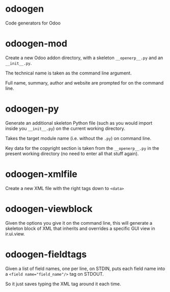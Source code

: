 odoogen
=======

Code generators for Odoo

# odoogen-mod

Create a new Odoo addon directory, with a skeleton `__openerp__.py` and an
`__init__.py`.

The technical name is taken as the command line argument.

Full name, summary, author and website are prompted for on the command line.

# odoogen-py

Generate an additional skeleton Python file (such as you would import inside
you `__init__.py`) on the current working directory.

Takes the target module name (i.e. without the `.py`) on command line.

Key data for the copyright section is taken from the `__openerp__.py` 
in the present working directory (no need to enter all that stuff again).

# odoogen-xmlfile

Create a new XML file with the right tags down to `<data>`

# odoogen-viewblock

Given the options you give it on the command line, this will generate
a skeleton block of XML that inherits and overrides a specific GUI view
in ir.ui.view.

# odoogen-fieldtags

Given a list of field names, one per line, on STDIN, puts each field
name into a `<field name="field_name"/>` tag on STDOUT.

So it just saves typing the XML tag around it each time.
